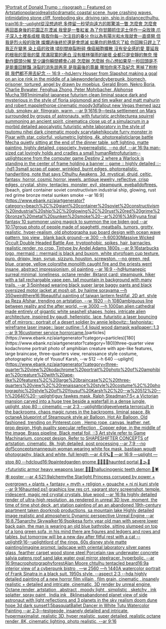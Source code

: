 [1](https://www.ebank.nz/aiartgenerator?category=1)[Portrait of Donald Trump :: risograph :: Featured on Artstation](https://www.ebank.nz/aiartgenerator?category=Portrait%20of%20Donald%20Trump%20%3A%3A%20risograph%20%3A%3A%20Featured%20on%20Artstation)[polaroid](https://www.ebank.nz/aiartgenerator?category=polaroid)[realistic](https://www.ebank.nz/aiartgenerator?category=realistic)[dramatic coastal scene, huge crashing waves, intimidating stone cliff, foreboding sky, driving rain, ship in distance](https://www.ebank.nz/aiartgenerator?category=dramatic%20coastal%20scene%2C%20huge%20crashing%20waves%2C%20intimidating%20stone%20cliff%2C%20foreboding%20sky%2C%20driving%20rain%2C%20ship%20in%20distance)[cthulhu, train](https://www.ebank.nz/aiartgenerator?category=cthulhu%2C%20train)[16:9](https://www.ebank.nz/aiartgenerator?category=16%3A9)[--uplight](https://www.ebank.nz/aiartgenerator?category=--uplight)[從沒想過吧  多停留一秒望向遠方的那驚鴻一瞥 怎麼會 怎麼會 再回首身後的花園正在湮滅 我曾是一隻紅雀 為了你甘願抓住泥土佯作一朵玫瑰 爪子深入土裡長成根  吸取你每一次注目的養分 你以為有陽光和水我就會一直盛開 但我是烈火般的玫瑰  燦爛過後終於還是會熄滅 如果你的熱情忘了給 你回眸只趕上了我正在變黑 染上癌的玫瑰 頃刻間崩裂粉碎 像癌細胞擴散  沒有安全感的愛  蔓延我的根我的莖我的葉 爬滿寂寞的蒼白 沒有槍林彈雨的破壞  全都只是安靜的無奈 慢動作鏡頭分解 至少讓你瞬間體會心碎 怎麼辦 怎麼辦 你心想如果早一秒回頭是不是能重回鮮豔 決裂的消失說再見  是我最後的尊嚴  哪怕你來不及紀念 黑掉了粉粉碎  我們都不用去紀念 -- 16:9 --hd](https://www.ebank.nz/aiartgenerator?category=%E5%BE%9E%E6%B2%92%E6%83%B3%E9%81%8E%E5%90%A7%20%20%E5%A4%9A%E5%81%9C%E7%95%99%E4%B8%80%E7%A7%92%E6%9C%9B%E5%90%91%E9%81%A0%E6%96%B9%E7%9A%84%E9%82%A3%E9%A9%9A%E9%B4%BB%E4%B8%80%E7%9E%A5%20%E6%80%8E%E9%BA%BC%E6%9C%83%20%E6%80%8E%E9%BA%BC%E6%9C%83%20%E5%86%8D%E5%9B%9E%E9%A6%96%E8%BA%AB%E5%BE%8C%E7%9A%84%E8%8A%B1%E5%9C%92%E6%AD%A3%E5%9C%A8%E6%B9%AE%E6%BB%85%20%E6%88%91%E6%9B%BE%E6%98%AF%E4%B8%80%E9%9A%BB%E7%B4%85%E9%9B%80%20%E7%82%BA%E4%BA%86%E4%BD%A0%E7%94%98%E9%A1%98%E6%8A%93%E4%BD%8F%E6%B3%A5%E5%9C%9F%E4%BD%AF%E4%BD%9C%E4%B8%80%E6%9C%B5%E7%8E%AB%E7%91%B0%20%E7%88%AA%E5%AD%90%E6%B7%B1%E5%85%A5%E5%9C%9F%E8%A3%A1%E9%95%B7%E6%88%90%E6%A0%B9%20%20%E5%90%B8%E5%8F%96%E4%BD%A0%E6%AF%8F%E4%B8%80%E6%AC%A1%E6%B3%A8%E7%9B%AE%E7%9A%84%E9%A4%8A%E5%88%86%20%E4%BD%A0%E4%BB%A5%E7%82%BA%E6%9C%89%E9%99%BD%E5%85%89%E5%92%8C%E6%B0%B4%E6%88%91%E5%B0%B1%E6%9C%83%E4%B8%80%E7%9B%B4%E7%9B%9B%E9%96%8B%20%E4%BD%86%E6%88%91%E6%98%AF%E7%83%88%E7%81%AB%E8%88%AC%E7%9A%84%E7%8E%AB%E7%91%B0%20%20%E7%87%A6%E7%88%9B%E9%81%8E%E5%BE%8C%E7%B5%82%E6%96%BC%E9%82%84%E6%98%AF%E6%9C%83%E7%86%84%E6%BB%85%20%E5%A6%82%E6%9E%9C%E4%BD%A0%E7%9A%84%E7%86%B1%E6%83%85%E5%BF%98%E4%BA%86%E7%B5%A6%20%E4%BD%A0%E5%9B%9E%E7%9C%B8%E5%8F%AA%E8%B6%95%E4%B8%8A%E4%BA%86%E6%88%91%E6%AD%A3%E5%9C%A8%E8%AE%8A%E9%BB%91%20%E6%9F%93%E4%B8%8A%E7%99%8C%E7%9A%84%E7%8E%AB%E7%91%B0%20%E9%A0%83%E5%88%BB%E9%96%93%E5%B4%A9%E8%A3%82%E7%B2%89%E7%A2%8E%20%E5%83%8F%E7%99%8C%E7%B4%B0%E8%83%9E%E6%93%B4%E6%95%A3%20%20%E6%B2%92%E6%9C%89%E5%AE%89%E5%85%A8%E6%84%9F%E7%9A%84%E6%84%9B%20%20%E8%94%93%E5%BB%B6%E6%88%91%E7%9A%84%E6%A0%B9%E6%88%91%E7%9A%84%E8%8E%96%E6%88%91%E7%9A%84%E8%91%89%20%E7%88%AC%E6%BB%BF%E5%AF%82%E5%AF%9E%E7%9A%84%E8%92%BC%E7%99%BD%20%E6%B2%92%E6%9C%89%E6%A7%8D%E6%9E%97%E5%BD%88%E9%9B%A8%E7%9A%84%E7%A0%B4%E5%A3%9E%20%20%E5%85%A8%E9%83%BD%E5%8F%AA%E6%98%AF%E5%AE%89%E9%9D%9C%E7%9A%84%E7%84%A1%E5%A5%88%20%E6%85%A2%E5%8B%95%E4%BD%9C%E9%8F%A1%E9%A0%AD%E5%88%86%E8%A7%A3%20%E8%87%B3%E5%B0%91%E8%AE%93%E4%BD%A0%E7%9E%AC%E9%96%93%E9%AB%94%E6%9C%83%E5%BF%83%E7%A2%8E%20%E6%80%8E%E9%BA%BC%E8%BE%A6%20%E6%80%8E%E9%BA%BC%E8%BE%A6%20%E4%BD%A0%E5%BF%83%E6%83%B3%E5%A6%82%E6%9E%9C%E6%97%A9%E4%B8%80%E7%A7%92%E5%9B%9E%E9%A0%AD%E6%98%AF%E4%B8%8D%E6%98%AF%E8%83%BD%E9%87%8D%E5%9B%9E%E9%AE%AE%E8%B1%94%20%E6%B1%BA%E8%A3%82%E7%9A%84%E6%B6%88%E5%A4%B1%E8%AA%AA%E5%86%8D%E8%A6%8B%20%20%E6%98%AF%E6%88%91%E6%9C%80%E5%BE%8C%E7%9A%84%E5%B0%8A%E5%9A%B4%20%20%E5%93%AA%E6%80%95%E4%BD%A0%E4%BE%86%E4%B8%8D%E5%8F%8A%E7%B4%80%E5%BF%B5%20%E9%BB%91%E6%8E%89%E4%BA%86%E7%B2%89%E7%B2%89%E7%A2%8E%20%20%E6%88%91%E5%80%91%E9%83%BD%E4%B8%8D%E7%94%A8%E5%8E%BB%E7%B4%80%E5%BF%B5%20--%2016%3A9%20--hd)[Jerry Houser from Slapshot making a goal on an ice rink in the middle of a lake](https://www.ebank.nz/aiartgenerator?category=Jerry%20Houser%20from%20Slapshot%20making%20a%20goal%20on%20an%20ice%20rink%20in%20the%20middle%20of%20a%20lake)[wonderland](https://www.ebank.nz/aiartgenerator?category=wonderland)[cyberpunk, biomech, prisoner, tortured, angel by drawn by moebius, Gerald Brom, Nekro Borja, Charlie Bywater, Fenghua Zhong, Peter Mohrbacher, Alphonse Mucha,](https://www.ebank.nz/aiartgenerator?category=cyberpunk%2C%20biomech%2C%20prisoner%2C%20tortured%2C%20angel%20by%20drawn%20by%20moebius%2C%20Gerald%20Brom%2C%20Nekro%20Borja%2C%20Charlie%20Bywater%2C%20Fenghua%20Zhong%2C%20Peter%20Mohrbacher%2C%20Alphonse%20Mucha%2C)[1981](https://www.ebank.nz/aiartgenerator?category=1981)[minimalist japanese futurism clean liminal space dark and mysterious in the style of floria sigismondi and tim walker and matt mahurin and robert mapplethorpe cinematic moody](https://www.ebank.nz/aiartgenerator?category=minimalist%20japanese%20futurism%20clean%20liminal%20space%20dark%20and%20mysterious%20in%20the%20style%20of%20floria%20sigismondi%20and%20tim%20walker%20and%20matt%20mahurin%20and%20robert%20mapplethorpe%20cinematic%20moody)[3d](https://www.ebank.nz/aiartgenerator?category=3d)[fallout new Vegas themed jazz club, smokey air, filmgrain, warm, --ar 9:16](https://www.ebank.nz/aiartgenerator?category=fallout%20new%20Vegas%20themed%20jazz%20club%2C%20smokey%20air%2C%20filmgrain%2C%20warm%2C%20--ar%209%3A16)[16:9](https://www.ebank.nz/aiartgenerator?category=16%3A9)[—test](https://www.ebank.nz/aiartgenerator?category=%E2%80%94test)[a settlement on Mars surrounded by groups of astronauts, with futuristic architecture](https://www.ebank.nz/aiartgenerator?category=a%20settlement%20on%20Mars%20surrounded%20by%20groups%20of%20astronauts%2C%20with%20futuristic%20architecture)[a squirrel summoning an ancient spirit, cinematic](https://www.ebank.nz/aiartgenerator?category=a%20squirrel%20summoning%20an%20ancient%20spirit%2C%20cinematic)[a close up of a simulacrum in a morbid detailed apocalyptic futuristic white laboratory in the style of tsutomu nihei dark cinematic moody scary](https://www.ebank.nz/aiartgenerator?category=a%20close%20up%20of%20a%20simulacrum%20in%20a%20morbid%20detailed%20apocalyptic%20futuristic%20white%20laboratory%20in%20the%20style%20of%20tsutomu%20nihei%20dark%20cinematic%20moody%20scary)[takehiko](https://www.ebank.nz/aiartgenerator?category=takehiko)[cute furry monster in Pixar with star, colorful, volumetric lighting, 4k, photorealistic](https://www.ebank.nz/aiartgenerator?category=cute%20furry%20monster%20in%20Pixar%20with%20star%2C%20colorful%2C%20volumetric%20lighting%2C%204k%2C%20photorealistic)[large battle Mecha quietly sitting at the end of the dinner table, soft lighting, matte painting, highly detailed, cgsociety, hyperrealistic, --no dof, --ar 16:9](https://www.ebank.nz/aiartgenerator?category=large%20battle%20Mecha%20quietly%20sitting%20at%20the%20end%20of%20the%20dinner%20table%2C%20soft%20lighting%2C%20matte%20painting%2C%20highly%20detailed%2C%20cgsociety%2C%20hyperrealistic%2C%20--no%20dof%2C%20--ar%2016%3A9)[a man-sized cat lovingly holds and cradles a small human](https://www.ebank.nz/aiartgenerator?category=a%20man-sized%20cat%20lovingly%20holds%20and%20cradles%20a%20small%20human)[Retrofuturism](https://www.ebank.nz/aiartgenerator?category=Retrofuturism)[--uplight](https://www.ebank.nz/aiartgenerator?category=--uplight)[scene from the computer game Destiny 2 where a Warlock is standing in the center of frame holding a banner :: game :: highly detailed ::](https://www.ebank.nz/aiartgenerator?category=scene%20from%20the%20computer%20game%20Destiny%202%20where%20a%20Warlock%20is%20standing%20in%20the%20center%20of%20frame%20holding%20a%20banner%20%3A%3A%20game%20%3A%3A%20highly%20detailed%20%3A%3A)[--hd](https://www.ebank.nz/aiartgenerator?category=--hd)[1:3](https://www.ebank.nz/aiartgenerator?category=1%3A3)[small scrap of paper, wrinkled, burnt edges, photorealistic, handwriting, note that says Cthulhu Awakens, 3d, mystical, druid, celtic, fantasy, horror, cosmic horror, jewels, antique jewelry, reflective, crisp edges, crystal, shiny, tentacles, monster, evil, steampunk, eyeball](https://www.ebank.nz/aiartgenerator?category=small%20scrap%20of%20paper%2C%20wrinkled%2C%20burnt%20edges%2C%20photorealistic%2C%20handwriting%2C%20note%20that%20says%20Cthulhu%20Awakens%2C%203d%2C%20mystical%2C%20druid%2C%20celtic%2C%20fantasy%2C%20horror%2C%20cosmic%20horror%2C%20jewels%2C%20antique%20jewelry%2C%20reflective%2C%20crisp%20edges%2C%20crystal%2C%20shiny%2C%20tentacles%2C%20monster%2C%20evil%2C%20steampunk%2C%20eyeball)[dof](https://www.ebank.nz/aiartgenerator?category=dof)[trees.](https://www.ebank.nz/aiartgenerator?category=trees.)[beach, giant container soviet constructivism industrial ship, glowing, rust red grime bronze metal sunken smoke --ar 16:9](https://www.ebank.nz/aiartgenerator?category=beach%2C%20giant%20container%20soviet%20constructivism%20industrial%20ship%2C%20glowing%2C%20rust%20red%20grime%20bronze%20metal%20sunken%20smoke%20--ar%2016%3A9)[yuna final fantasy 10 summoner using magick to summon the joe biden god --ar 10:17](https://www.ebank.nz/aiartgenerator?category=yuna%20final%20fantasy%2010%20summoner%20using%20magick%20to%20summon%20the%20joe%20biden%20god%20--ar%2010%3A17)[group photo of people made of spaghetti, meatballs, tumors, grotty, realistic, hyper-realism, old photograph](https://www.ebank.nz/aiartgenerator?category=group%20photo%20of%20people%20made%20of%20spaghetti%2C%20meatballs%2C%20tumors%2C%20grotty%2C%20realistic%2C%20hyper-realism%2C%20old%20photograph)[a sup board design with ocean wave pattern, top view , blank back ground--w 300 --h 600](https://www.ebank.nz/aiartgenerator?category=a%20sup%20board%20design%20with%20ocean%20wave%20pattern%2C%20top%20view%20%2C%20blank%20back%20ground--w%20300%20--h%20600)[30](https://www.ebank.nz/aiartgenerator?category=30)[Massive Wicked Occult  Double Headed Battle Axe, tryptophobic, spikes, hair, barnacles, realistic render, no crop, Tintype by Andel Adams 1800s --ar 9:16](https://www.ebank.nz/aiartgenerator?category=Massive%20Wicked%20Occult%20%20Double%20Headed%20Battle%20Axe%2C%20tryptophobic%2C%20spikes%2C%20hair%2C%20barnacles%2C%20realistic%20render%2C%20no%20crop%2C%20Tintype%20by%20Andel%20Adams%201800s%20--ar%209%3A16)[starbucks logo, mermaid :: mermaid is black and buxom. white styrofoam cup texture. purp. drippy. lean, syrup, sizzurp. houston. screwston. --no green, red, blue, orange, yellow colors](https://www.ebank.nz/aiartgenerator?category=starbucks%20logo%2C%20mermaid%20%3A%3A%20mermaid%20is%20black%20and%20buxom.%20white%20styrofoam%20cup%20texture.%20purp.%20drippy.%20lean%2C%20syrup%2C%20sizzurp.%20houston.%20screwston.%20--no%20green%2C%20red%2C%20blue%2C%20orange%2C%20yellow%20colors)[the monolith caught fire and the priests went insane, abstract impressionism, oil painting --ar 16:9 --hd](https://www.ebank.nz/aiartgenerator?category=the%20monolith%20caught%20fire%20and%20the%20priests%20went%20insane%2C%20abstract%20impressionism%2C%20oil%20painting%20--ar%2016%3A9%20--hd)[Human](https://www.ebank.nz/aiartgenerator?category=Human)[epic surreal minimal, loneliness, octane render, 8k](https://www.ebank.nz/aiartgenerator?category=epic%20surreal%20minimal%2C%20loneliness%2C%20octane%20render%2C%208k)[tarot card: steampunk. hiker with a tall rechargable vape pen. tall mountain in background with many trails. --ar 3:5](https://www.ebank.nz/aiartgenerator?category=tarot%20card%3A%20steampunk.%20hiker%20with%20a%20tall%20rechargable%20vape%20pen.%20tall%20mountain%20in%20background%20with%20many%20trails.%20--ar%203%3A5)[pinhead wearing black super large baggy pants and black oversized motor jacket at mosh pit, by hajime sorayama —h 350](https://www.ebank.nz/aiartgenerator?category=pinhead%20wearing%20black%20super%20large%20baggy%20pants%20and%20black%20oversized%20motor%20jacket%20at%20mosh%20pit%2C%20by%20hajime%20sorayama%20%E2%80%94h%20350)[weird](https://www.ebank.nz/aiartgenerator?category=weird)[there](https://www.ebank.nz/aiartgenerator?category=there)[16:9](https://www.ebank.nz/aiartgenerator?category=16%3A9)[beautiful painting of taiwan lantern festifal, 2D art, style as Reza Afshar, trending on artstation, --w 1920 --h 1080](https://www.ebank.nz/aiartgenerator?category=beautiful%20painting%20of%20taiwan%20lantern%20festifal%2C%202D%20art%2C%20style%20as%20Reza%20Afshar%2C%20trending%20on%20artstation%2C%20--w%201920%20--h%201080)[ambiguous line between reality and the after world, —w 3000 —h 1000](https://www.ebank.nz/aiartgenerator?category=ambiguous%20line%20between%20reality%20and%20the%20after%20world%2C%20%E2%80%94w%203000%20%E2%80%94h%201000)[an alien cathedral made entirely of gigantic white seashell shapes, holes, intricate alien architecture, inspired by gaudi, hellenistic, lace, futuristic,](https://www.ebank.nz/aiartgenerator?category=an%20alien%20cathedral%20made%20entirely%20of%20gigantic%20white%20seashell%20shapes%2C%20holes%2C%20intricate%20alien%20architecture%2C%20inspired%20by%20gaudi%2C%20hellenistic%2C%20lace%2C%20futuristic%2C)[a laser bouncing off of mirrors:: portrait of a desert soldier by annie leibovitz:: fashonista:: wireframe laser image:: laser outline::1.4 liquid wood damask wallpaper::1.3  --ar 9:16](https://www.ebank.nz/aiartgenerator?category=a%20laser%20bouncing%20off%20of%20mirrors%3A%3A%20portrait%20of%20a%20desert%20soldier%20by%20annie%20leibovitz%3A%3A%20fashonista%3A%3A%20wireframe%20laser%20image%3A%3A%20laser%20outline%3A%3A1.4%20liquid%20wood%20damask%20wallpaper%3A%3A1.3%20%20--ar%209%3A16)[customer service horror](https://www.ebank.nz/aiartgenerator?category=customer%20service%20horror)[came.](https://www.ebank.nz/aiartgenerator?category=came.)[particles](https://www.ebank.nz/aiartgenerator?category=particles)[180](https://www.ebank.nz/aiartgenerator?category=180)[three-quarter view kodachrome portrait photo of amphibian creature with ape-like features, large braincase, three-quarters view, renaissance style costume, photographic style of Yousuf Karsh, --w 512 --h 640 --uplight](https://www.ebank.nz/aiartgenerator?category=three-quarter%20view%20kodachrome%20portrait%20photo%20of%20amphibian%20creature%20with%20ape-like%20features%2C%20large%20braincase%2C%20three-quarters%20view%2C%20renaissance%20style%20costume%2C%20photographic%20style%20of%20Yousuf%20Karsh%2C%20--w%20512%20--h%20640%20--uplight)[guy fawkes mask, Ralph Steadman](https://www.ebank.nz/aiartgenerator?category=guy%20fawkes%20mask%2C%20Ralph%20Steadman)[7:5](https://www.ebank.nz/aiartgenerator?category=7%3A5)[< a Victorian mansion carved into a huge tree beside a waterfall in a dense jungle, uplight, stop 80 :: cinematic —ar 2:3 --uplight](https://www.ebank.nz/aiartgenerator?category=%3C%20a%20Victorian%20mansion%20carved%20into%20a%20huge%20tree%20beside%20a%20waterfall%20in%20a%20dense%20jungle%2C%20uplight%2C%20stop%2080%20%3A%3A%20cinematic%20%E2%80%94ar%202%3A3%20--uplight)[bridge](https://www.ebank.nz/aiartgenerator?category=bridge)[velveeta terrorcult in the backrooms, chaos magic runes in the backrooms, liminal space, 8k octane](https://www.ebank.nz/aiartgenerator?category=velveeta%20terrorcult%20in%20the%20backrooms%2C%20chaos%20magic%20runes%20in%20the%20backrooms%2C%20liminal%20space%2C%208k%20octane)[A blueprint of Steampunk style air Balloon,  Hot Air Balloon, Old fashioned, trending on Pinterest.com  , Hemp rope, canvas, leather, net, prop design, High quality specular reflection , Copper  edge, in the middle of the image, Brass pipeline,  Black metal foil,  ::3  Art style refer to Game Machinarium.  concept design, Refer to SHAPESHIFTER CONCEPTS  of artstation, cinematic,  8k, high detailed,  post processing    --ar 7:9   --no dof](https://www.ebank.nz/aiartgenerator?category=A%20blueprint%20of%20Steampunk%20style%20air%20Balloon%2C%20%20Hot%20Air%20Balloon%2C%20Old%20fashioned%2C%20trending%20on%20Pinterest.com%20%20%2C%20Hemp%20rope%2C%20canvas%2C%20leather%2C%20net%2C%20prop%20design%2C%20High%20quality%20specular%20reflection%20%2C%20Copper%20%20edge%2C%20in%20the%20middle%20of%20the%20image%2C%20Brass%20pipeline%2C%20%20Black%20metal%20foil%2C%20%20%3A%3A3%20%20Art%20style%20refer%20to%20Game%20Machinarium.%20%20concept%20design%2C%20Refer%20to%20SHAPESHIFTER%20CONCEPTS%20%20of%20artstation%2C%20cinematic%2C%20%208k%2C%20high%20detailed%2C%20%20post%20processing%20%20%20%20--ar%207%3A9%20%20%20--no%20dof)[5](https://www.ebank.nz/aiartgenerator?category=5)[concepts](https://www.ebank.nz/aiartgenerator?category=concepts)[mannequin woman wearing white fox mask, bastiaan woudt photography, black and white, full length —ar 4:6](https://www.ebank.nz/aiartgenerator?category=mannequin%20woman%20wearing%20white%20fox%20mask%2C%20bastiaan%20woudt%20photography%2C%20black%20and%20white%2C%20full%20length%20%E2%80%94ar%204%3A6)[🪐🥀 —ar 16:9 —uplight —stop 80 --hd](https://www.ebank.nz/aiartgenerator?category=%F0%9F%AA%90%F0%9F%A5%80%20%E2%80%94ar%2016%3A9%20%E2%80%94uplight%20%E2%80%94stop%2080%20--hd)[cloud](https://www.ebank.nz/aiartgenerator?category=cloud)[16:9](https://www.ebank.nz/aiartgenerator?category=16%3A9)[painted](https://www.ebank.nz/aiartgenerator?category=painted)[garden gnome 🚧🗿🧩🎲haunted portal 🥥🌫🫧⚡️futuristic armor heavy weapons laser 🌈✨🍄hallucinogenic teeth demon 🦑🕷🕸 poster —ar 4:5](https://www.ebank.nz/aiartgenerator?category=garden%20gnome%20%F0%9F%9A%A7%F0%9F%97%BF%F0%9F%A7%A9%F0%9F%8E%B2haunted%20portal%20%F0%9F%A5%A5%F0%9F%8C%AB%F0%9F%AB%A7%E2%9A%A1%EF%B8%8Ffuturistic%20armor%20heavy%20weapons%20laser%20%F0%9F%8C%88%E2%9C%A8%F0%9F%8D%84hallucinogenic%20teeth%20demon%20%F0%9F%A6%91%F0%9F%95%B7%F0%9F%95%B8%20poster%20%E2%80%94ar%204%3A5)[21:9](https://www.ebank.nz/aiartgenerator?category=21%3A9)[alchemy](https://www.ebank.nz/aiartgenerator?category=alchemy)[the Starlight Princess corruped by power + overgrown + plants + fantasy + myth + religion + gouache + ni ni kuni style --ar 9:16](https://www.ebank.nz/aiartgenerator?category=the%20Starlight%20Princess%20corruped%20by%20power%20%2B%20overgrown%20%2B%20plants%20%2B%20fantasy%20%2B%20myth%20%2B%20religion%20%2B%20gouache%20%2B%20ni%20ni%20kuni%20style%20--ar%209%3A16)[haunted ps1 graphics low res crt, vagrant story screenshot, temple, iridescent, magic red crystal crystals, blue wood --ar 16:9](https://www.ebank.nz/aiartgenerator?category=haunted%20ps1%20graphics%20low%20res%20crt%2C%20vagrant%20story%20screenshot%2C%20temple%2C%20iridescent%2C%20magic%20red%20crystal%20crystals%2C%20blue%20wood%20--ar%2016%3A9)[a highly detailed render of ultra-high resolution, as rendered in unreal 3D love, moment, the time of time  shot deck, art station painting of an an abandoned 19th-century apartment taken doorknob productions, sa mountain lake Highly detailed image realistic and atmospheric Dynamic perspective Unreal Engine --ar 16:8](https://www.ebank.nz/aiartgenerator?category=a%20highly%20detailed%20render%20of%20ultra-high%20resolution%2C%20as%20rendered%20in%20unreal%203D%20love%2C%20moment%2C%20the%20time%20of%20time%20%20shot%20deck%2C%20art%20station%20painting%20of%20an%20an%20abandoned%2019th-century%20apartment%20taken%20doorknob%20productions%2C%20sa%20mountain%20lake%20Highly%20detailed%20image%20realistic%20and%20atmospheric%20Dynamic%20perspective%20Unreal%20Engine%20--ar%2016%3A8)[.75](https://www.ebank.nz/aiartgenerator?category=.75)[anarchy Skywalker](https://www.ebank.nz/aiartgenerator?category=anarchy%20Skywalker)[16:9](https://www.ebank.nz/aiartgenerator?category=16%3A9)[spikes](https://www.ebank.nz/aiartgenerator?category=spikes)[a forty year old man with severe lower back pain, the man is wearing an old blue bathrobe, sitting slumped on top of a long green sofa, in his mind there are figures and ledgers and rows and tables, but tomorrow will be a new day after fitful rest with a cat --uplight](https://www.ebank.nz/aiartgenerator?category=a%20forty%20year%20old%20man%20with%20severe%20lower%20back%20pain%2C%20the%20man%20is%20wearing%20an%20old%20blue%20bathrobe%2C%20sitting%20slumped%20on%20top%20of%20a%20long%20green%20sofa%2C%20in%20his%20mind%20there%20are%20figures%20and%20ledgers%20and%20rows%20and%20tables%2C%20but%20tomorrow%20will%20be%20a%20new%20day%20after%20fitful%20rest%20with%20a%20cat%20--uplight)[9:16](https://www.ebank.nz/aiartgenerator?category=9%3A16)[--uplight](https://www.ebank.nz/aiartgenerator?category=--uplight)[lord of the rings, 60s disney style matte painting](https://www.ebank.nz/aiartgenerator?category=lord%20of%20the%20rings%2C%2060s%20disney%20style%20matte%20painting)[/imagine prompt: ladscape with oriental laboratory silver panes glass ,fearther carpet wood stone steel Porcelain raw underwater concrete salvia patens roof sand lake water oval mirror steel](https://www.ebank.nz/aiartgenerator?category=/imagine%20prompt%3A%20ladscape%20with%20oriental%20laboratory%20silver%20panes%20glass%20%2Cfearther%20carpet%20wood%20stone%20steel%20Porcelain%20raw%20underwater%20concrete%20salvia%20patens%20roof%20sand%20lake%20water%20oval%20mirror%20steel)[racer.  hyperbolic.  --ar 16:9](https://www.ebank.nz/aiartgenerator?category=racer.%20%20hyperbolic.%20%20--ar%2016%3A9)[macrophotography](https://www.ebank.nz/aiartgenerator?category=macrophotography)[forest](https://www.ebank.nz/aiartgenerator?category=forest)[Alan Moore chtulhu tentacled beard](https://www.ebank.nz/aiartgenerator?category=Alan%20Moore%20chtulhu%20tentacled%20beard)[16:9](https://www.ebank.nz/aiartgenerator?category=16%3A9)[a interior view of a cyberpunk bistro , —w 2560 —h 1440](https://www.ebank.nz/aiartgenerator?category=a%20interior%20view%20of%20a%20cyberpunk%20bistro%20%2C%20%E2%80%94w%202560%20%E2%80%94h%201440)[A watercolor portrait of Frank Sinatra in a black suit. 1950s style. --aspect 2:3 --hd](https://www.ebank.nz/aiartgenerator?category=A%20watercolor%20portrait%20of%20Frank%20Sinatra%20in%20a%20black%20suit.%201950s%20style.%20--aspect%202%3A3%20--hd)[a highly detailed painting of a new horror film villain , film grain, cinematic , insanely realistic + detailed and intricate, cinematic, 3D render by unreal engine, Octane render, artstation , abstract , moody light , simplistic , sketchy , ink splatter, spray paint , India ink , 8k](https://www.ebank.nz/aiartgenerator?category=a%20highly%20detailed%20painting%20of%20a%20new%20horror%20film%20villain%20%2C%20film%20grain%2C%20cinematic%20%2C%20insanely%20realistic%20%2B%20detailed%20and%20intricate%2C%20cinematic%2C%203D%20render%20by%20unreal%20engine%2C%20Octane%20render%2C%20artstation%20%2C%20abstract%20%2C%20moody%20light%20%2C%20simplistic%20%2C%20sketchy%20%2C%20ink%20splatter%2C%20spray%20paint%20%2C%20India%20ink%20%2C%208k)[lines](https://www.ebank.nz/aiartgenerator?category=lines)[abandoned planet view of side astronaut with light reflections and 3 planets in the sky realism doom dune hope 3d dark sunset](https://www.ebank.nz/aiartgenerator?category=abandoned%20planet%20view%20of%20side%20astronaut%20with%20light%20reflections%20and%203%20planets%20in%20the%20sky%20realism%20doom%20dune%20hope%203d%20dark%20sunset)[1:5](https://www.ebank.nz/aiartgenerator?category=1%3A5)[basquiat](https://www.ebank.nz/aiartgenerator?category=basquiat)[Ballet Dancer in White Tutu Watercolor Painting --ar 2:3](https://www.ebank.nz/aiartgenerator?category=Ballet%20Dancer%20in%20White%20Tutu%20Watercolor%20Painting%20--ar%202%3A3)[—test](https://www.ebank.nz/aiartgenerator?category=%E2%80%94test)[geode, insanely detailed and intricate, hypermaximalist, realistic 3D, hyper realistic, super detailed, realistic octane render, 8K, cinematic lighting, photo realistic,  --ar 9:16](https://www.ebank.nz/aiartgenerator?category=geode%2C%20insanely%20detailed%20and%20intricate%2C%20hypermaximalist%2C%20realistic%203D%2C%20hyper%20realistic%2C%20super%20detailed%2C%20realistic%20octane%20render%2C%208K%2C%20cinematic%20lighting%2C%20photo%20realistic%2C%20%20--ar%209%3A16)